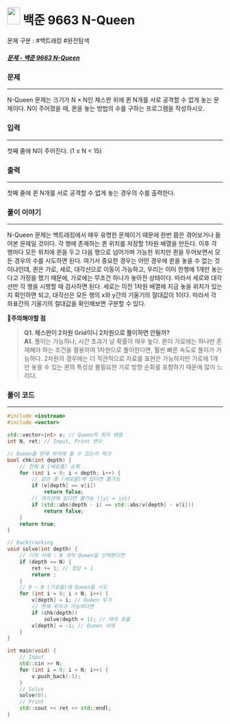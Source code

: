 
# <img src="https://d2gd6pc034wcta.cloudfront.net/tier/12.svg" width="30" height="40"> 백준 9663 N-Queen

문제 구분 : #백트래킹 #완전탐색 
##### [문제 - 백준 9663 N-Queen](https://www.acmicpc.net/problem/9663)

### 문제
<hr>

N-Queen 문제는 크기가 N × N인 체스판 위에 퀸 N개를 서로 공격할 수 없게 놓는 문제이다. N이 주어졌을 때, 퀸을 놓는 방법의 수를 구하는 프로그램을 작성하시오.
### 입력
<hr>

첫째 줄에 N이 주어진다. (1 ≤ N < 15)
### 출력
<hr>

첫째 줄에 퀸 N개를 서로 공격할 수 없게 놓는 경우의 수를 출력한다.
### 풀이 이야기
<hr>

N-Queen 문제는 백트래킹에서 매우 유명한 문제이기 때문에 한번 쯤은 겪어보거나 들어본 문제일 것이다. 각 행에 존재하는 퀸 위치를 저장할 1차원 배열을 만든다. 이후 각 행마다 모든 위치에 퀸을 두고 다음 행으로 넘어가며 가능한 위치만 퀸을 두어보면서 모든 경우의 수를 시도하면 된다. 여기서 중요한 경우는 어떤 경우에 퀸을 놓을 수 없는 것이냐인데, 퀸은 가로, 세로, 대각선으로 이동이 가능하고, 우리는 이미 한행에 1개만 놓는다고 가정을 했기 때문에, 가로에는 무조건 하나가 놓아진 상태이다. 따라서 세로와 대각선만 각 행을 시행할 때 검사하면 된다. 세로는 이전 1차원 배열에 지금 놓을 위치가 있는지 확인하면 되고, 대각선은 모든 행의 x와 y간의 기울기의 절대값이 1이다. 따라서 각 좌표간의 기울기의 절대값을 확인해보면 구분할 수 있다.

🚨**주의해야할 점**
>**Q1. 체스판이 2차원 Grid이니 2차원으로 풀이하면 안될까?**  
>**A1.** 풀이는 가능하나, 시간 초과가 날 확률이 매우 높다. 퀸이 가로에는 하나만 존재해야 하는 조건을 활용하여 1차원으로 풀이한다면, 훨씬 빠른 속도로 풀이가 가능하다. 2차원의 경우에는 더 직관적으로 자료를 표현은 가능하지만 가로에 1개만 놓을 수 있는 퀸의 특성상 불필요한 가로 방향 순회를 포함하기 때문에 많이 느리다.
### 풀이 코드
<hr>

``` c++
#include <iostream>
#include <vector>

std::vector<int> v; // Queen의 위치 배열
int N, ret; // Input, Print 변수

// Queen을 현재 위치에 둘 수 있는지 체크
bool chk(int depth) {
	// 전체 N (세로줄) 순회
	for (int i = 0; i < depth; i++) {
		// 같은 줄 (세로줄)에 있다면 불가능
		if (v[depth] == v[i])
			return false;
		// 대각선에 있다면 불가능 (|y| = |x|)
		if (std::abs(depth - i) == std::abs(v[depth] - v[i]))
			return false;
	}
	return true;
}

// Backtracking
void solve(int depth) {
	// 기저 사례 : N 개의 Queen을 선택한다면
	if (depth == N) {
		ret += 1; // 정답 + 1
		return ;
	}
	// 0 ~ N (가로줄)에 Queen을 시도
	for (int i = 0; i < N; i++) {
		v[depth] = i; // Queen 두기
		// 현재 위치가 가능하다면
		if (chk(depth))
			solve(depth + 1); // 재귀 호출
		v[depth] = -1; // Queen 삭제
	}
}

int main(void) {
	// Input
	std::cin >> N;
	for (int i = 0; i < N; i++) {
		v.push_back(-1);
	}
	// Solve
	solve(0);
	// Print
	std::cout << ret << std::endl;
}
```




